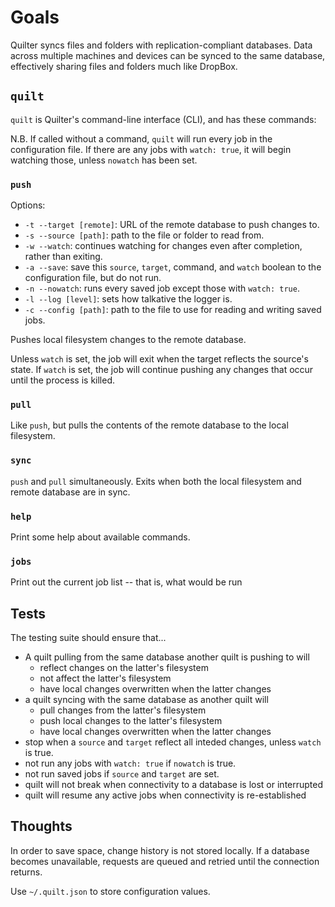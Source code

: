 # Goals

Quilter syncs files and folders with replication-compliant databases. Data across multiple machines and devices can be synced to the same database, effectively sharing files and folders much like DropBox.

## `quilt`

`quilt` is Quilter's command-line interface (CLI), and has these commands:

N.B. If called without a command, `quilt` will run every job in the configuration file. If there are any jobs with `watch: true`, it will begin watching those, unless `nowatch` has been set.

### `push`

Options:

* `-t --target [remote]`: URL of the remote database to push changes to.
* `-s --source [path]`: path to the file or folder to read from.
* `-w --watch`: continues watching for changes even after completion, rather than exiting.
* `-a --save`: save this `source`, `target`, command, and `watch` boolean to the configuration file, but do not run.
* `-n --nowatch`: runs every saved job except those with `watch: true`.
* `-l --log [level]`: sets how talkative the logger is.
* `-c --config [path]`: path to the file to use for reading and writing saved jobs.

Pushes local filesystem changes to the remote database.

Unless `watch` is set, the job will exit when the target reflects the source's state. If `watch` is set, the job will continue pushing any changes that occur until the process is killed.

### `pull`

Like `push`, but pulls the contents of the remote database to the local filesystem.

### `sync`

`push` and `pull` simultaneously. Exits when both the local filesystem and remote database are in sync.

### `help`

Print some help about available commands.

### `jobs`

Print out the current job list -- that is, what would be run 

## Tests

The testing suite should ensure that...

* A quilt pulling from the same database another quilt is pushing to will
  - reflect changes on the latter's filesystem
  - not affect the latter's filesystem
  - have local changes overwritten when the latter changes
* a quilt syncing with the same database as another quilt will
  - pull changes from the latter's filesystem
  - push local changes to the latter's filesystem
  - have local changes overwritten when the latter changes
* stop when a `source` and `target` reflect all inteded changes, unless `watch` is true.
* not run any jobs with `watch: true` if `nowatch` is true.
* not run saved jobs if `source` and `target` are set.
* quilt will not break when connectivity to a database is lost or interrupted
* quilt will resume any active jobs when connectivity is re-established

## Thoughts

In order to save space, change history is not stored locally. If a database becomes unavailable, requests are queued and retried until the connection returns.

Use `~/.quilt.json` to store configuration values.
